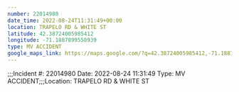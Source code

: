```yaml
---
number: 22014980
date_time: 2022-08-24T11:31:49+00:00
location: TRAPELO RD & WHITE ST
latitude: 42.38724005985412
longitude: -71.1887899558939
type: MV ACCIDENT
google_maps_link: https://maps.google.com/?q=42.38724005985412,-71.1887899558939
---
```


;;;Incident #: 22014980   Date: 2022-08-24 11:31:49   Type: MV ACCIDENT;;;Location: TRAPELO RD & WHITE ST
